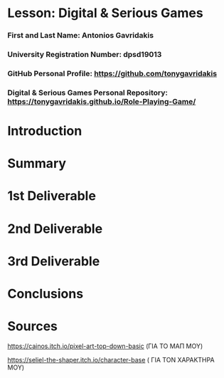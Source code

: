 # Lesson: Digital & Serious Games

### First and Last Name: Antonios Gavridakis
### University Registration Number: dpsd19013
### GitHub Personal Profile: https://github.com/tonygavridakis
### Digital & Serious Games Personal Repository: https://tonygavridakis.github.io/Role-Playing-Game/

# Introduction

# Summary


# 1st Deliverable


# 2nd Deliverable


# 3rd Deliverable 


# Conclusions


# Sources

https://cainos.itch.io/pixel-art-top-down-basic (ΓΙΑ ΤΟ ΜΑΠ ΜΟΥ)

https://seliel-the-shaper.itch.io/character-base ( ΓΙΑ ΤΟN ΧΑΡΑΚΤΗΡΑ ΜΟΥ)
